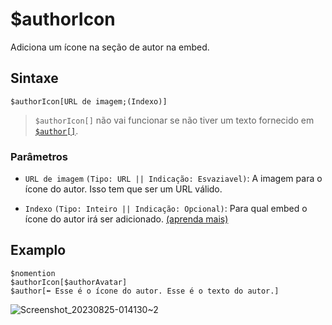 # $authorIcon
Adiciona um ícone na seção de autor na embed.

## Sintaxe 
```
$authorIcon[URL de imagem;(Indexo)]
```

> `$authorIcon[]` não vai funcionar se não tiver um texto fornecido em [`$author[]`](./author.md).

### Parâmetros
- `URL de imagem` `(Tipo: URL || Indicação: Esvaziavel)`: A imagem para o ícone do autor. Isso tem que ser um URL válido.
  
- `Indexo` `(Tipo: Inteiro || Indicação: Opcional)`: Para qual embed o ícone do autor irá ser adicionado. [(aprenda mais)](../resources/embedIndexes.md)

## Examplo
```
$nomention
$authorIcon[$authorAvatar]
$author[⬅️ Esse é o ícone do autor. Esse é o texto do autor.]
```
![Screenshot_20230825-014130~2](https://github.com/Kemi-Rawr/bdfd-wiki/assets/111205130/09850389-dcc9-4574-bb26-3cb902cdf2ab)
